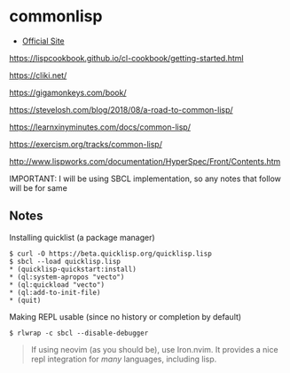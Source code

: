# commonlisp

- [Official Site](https://common-lisp.net/)

https://lispcookbook.github.io/cl-cookbook/getting-started.html

https://cliki.net/

https://gigamonkeys.com/book/

https://stevelosh.com/blog/2018/08/a-road-to-common-lisp/

https://learnxinyminutes.com/docs/common-lisp/

https://exercism.org/tracks/common-lisp/

http://www.lispworks.com/documentation/HyperSpec/Front/Contents.htm

IMPORTANT: I will be using SBCL implementation, so any notes that follow will be for same

## Notes

Installing quicklist (a package manager)

```shell
$ curl -O https://beta.quicklisp.org/quicklisp.lisp
$ sbcl --load quicklisp.lisp
* (quicklisp-quickstart:install)
* (ql:system-apropos "vecto")
* (ql:quickload "vecto")
* (ql:add-to-init-file)
* (quit)
```

Making REPL usable (since no history or completion by default)

```shell
$ rlwrap -c sbcl --disable-debugger
```

> If using neovim (as you should be), use Iron.nvim.
> It provides a nice repl integration for _many_ languages, including lisp.
